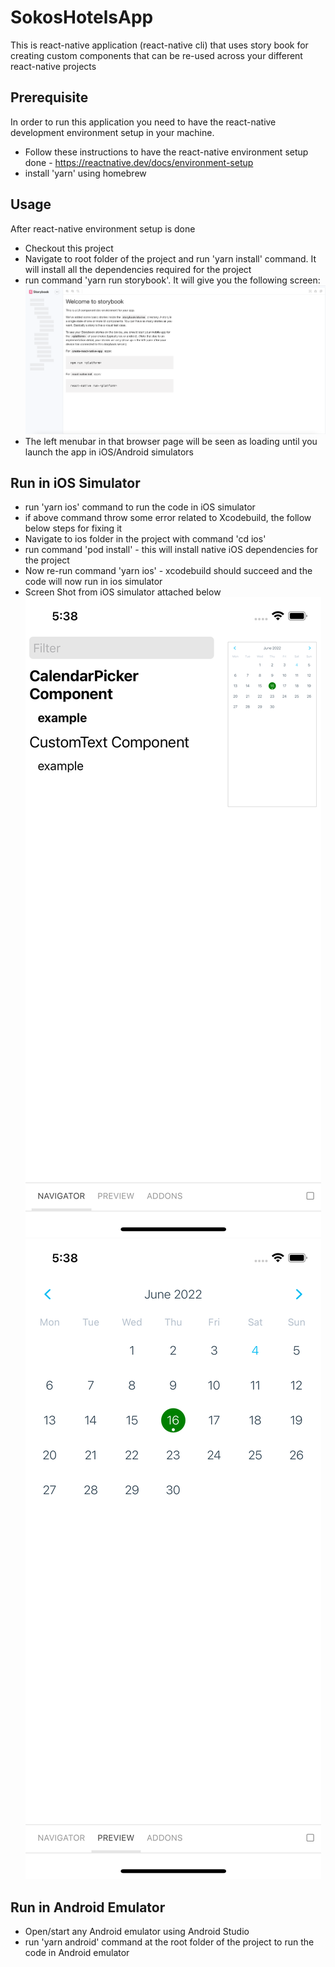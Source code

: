 # SokosHotelsApp
This is react-native application (react-native cli) that uses story book for creating custom components that can be re-used across your different react-native projects

## Prerequisite
In order to run this application you need to have the react-native development environment setup in your machine.
- Follow these instructions to have the react-native environment setup done - https://reactnative.dev/docs/environment-setup
- install 'yarn' using homebrew

## Usage
After react-native environment setup is done
- Checkout this project
- Navigate to root folder of the project and run 'yarn install' command. It will install all the dependencies required for the project
- run command 'yarn run storybook'. It will give you the following screen: 
![Alt text](./screenshot_1.png?raw=true "StoryBook")
- The left menubar in that browser page will be seen as loading until you launch the app in iOS/Android simulators

## Run in iOS Simulator
- run 'yarn ios' command to run the code in iOS simulator
- if above command throw some error related to Xcodebuild, the follow below steps for fixing it
- Navigate to ios folder in the project with command 'cd ios'
- run command 'pod install' - this will install native iOS dependencies for the project
- Now re-run command 'yarn ios' - xcodebuild should succeed and the code will now run in ios simulator
- Screen Shot from iOS simulator attached below
![Alt text](./storybook_menu_ios.png?raw=true "Stories Menu")
![Alt text](./story_book_calendar_picker_ios.png?raw=true "Calendar Picker Story")

## Run in Android Emulator
- Open/start any Android emulator using Android Studio
- run 'yarn android' command at the root folder of the project to run the code in Android emulator

